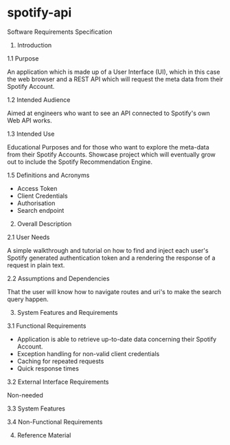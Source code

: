 # spotify-api

Software Requirements Specification

1. Introduction

1.1 Purpose 

An application which is made up of a User Interface (UI), which in this case the web browser and a REST API which will request the meta data from their Spotify Account. 

1.2 Intended Audience

Aimed at engineers who want to see an API connected to Spotify's own Web API works.

1.3 Intended Use

Educational Purposes and for those who want to explore the meta-data from their Spotify Accounts. Showcase project which will eventually grow out to include the Spotify Recommendation Engine. 

1.5 Definitions and Acronyms

- Access Token
- Client Credentials
- Authorisation
- Search endpoint

2. Overall Description

2.1 User Needs

A simple walkthrough and tutorial on how to find and inject each user's Spotify generated authentication token and a 
rendering the response of a request in plain text.

2.2 Assumptions and Dependencies

That the user will know how to navigate routes and uri's to make the search query happen. 

3. System Features and Requirements

3.1 Functional Requirements

- Application is able to retrieve up-to-date data concerning their Spotify Account.
- Exception handling for non-valid client credentials
- Caching for repeated requests
- Quick response times

3.2 External Interface Requirements

Non-needed

3.3 System Features

3.4 Non-Functional Requirements

4. Reference Material 
